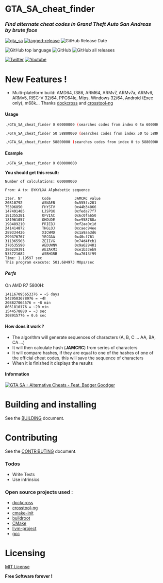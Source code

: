 # GTA_SA_cheat_finder

### _Find alternate cheat codes in Grand Theft Auto San Andreas by brute foce_

[![gta_sa](https://github.com/bensuperpc/GTA_SA_cheat_finder/actions/workflows/main.yml/badge.svg)](https://github.com/bensuperpc/GTA_SA_cheat_finder/actions/workflows/main.yml) [![tagged-release](https://github.com/bensuperpc/GTA_SA_cheat_finder/actions/workflows/release.yml/badge.svg)](https://github.com/bensuperpc/GTA_SA_cheat_finder/actions/workflows/release.yml) ![GitHub Release Date](https://img.shields.io/github/release-date/bensuperpc/GTA_SA_cheat_finder)

![GitHub top language](https://img.shields.io/github/languages/top/bensuperpc/GTA_SA_cheat_finder) ![GitHub](https://img.shields.io/github/license/bensuperpc/GTA_SA_cheat_finder) ![GitHub all releases](https://img.shields.io/github/downloads/bensuperpc/GTA_SA_cheat_finder/total)

 [![Twitter](https://img.shields.io/twitter/follow/Bensuperpc?style=social)](https://img.shields.io/twitter/follow/Bensuperpc?style=social) [![Youtube](https://img.shields.io/youtube/channel/subscribers/UCJsQFFL7QW4LSX9eskq-9Yg?style=social)](https://img.shields.io/youtube/channel/subscribers/UCJsQFFL7QW4LSX9eskq-9Yg?style=social) 

# New Features !

  - Multi-plateform build: AMD64, I386, ARM64, ARMv7, ARMv7a, ARMv6, ARMv5, RISC-V 32/64, PPC64le, Mips, Windows 32/64, Android (Exec only), m68k... Thanks [dockcross](https://github.com/dockcross/dockcross) and [crosstool-ng](https://github.com/crosstool-ng/crosstool-ng)

#### Usage

```sh
./GTA_SA_cheat_finder 0 60000000 (searches codes from index 0 to 60000000)
```

```sh
./GTA_SA_cheat_finder 50 58800000 (searches codes from index 50 to 58800000)
```

```sh
./GTA_SA_cheat_finder 58800000 (searches codes from index 0 to 58800000)
```

#### Example

```sh
./GTA_SA_cheat_finder 0 600000000
```

**You should get this result:**

```
Number of calculations: 600000000

From: A to: BYKYLXA Alphabetic sequence

Iter. N°         Code           JAMCRC value   
20810792         ASNAEB         0x555fc201       
75396850         FHYSTV         0x44b34866       
147491485        LJSPQK         0xfeda77f7       
181355281        OFVIAC         0x6c0fa650       
181961057        OHDUDE         0xe958788a       
198489210        PRIEBJ         0xf2aa0c1d       
241414872        THGLOJ         0xcaec94ee       
289334426        XICWMD         0x1a9aa3d6       
299376767        YECGAA         0x40cf761        
311365503        ZEIIVG         0x74d4fcb1       
370535590        AEDUWNV        0x9a629401       
380229391        AEZAKMI        0xe1b33eb9       
535721682        ASBHGRB        0xa7613f99       
Time: 1.19597 sec
This program execute: 501.684973 MOps/sec
```

##### Perfs

On AMD R7 5800H:
```
141167095653376 = ~5 days
5429503678976 = ~4h
208827064576 = ~8 min
8031810176 = ~20 min
1544578880 = ~3 sec
308915776 = 0.6 sec
```

#### How does it work ?

- The algorithm will generate sequences of characters (A, B, C ... AA, BA, CA ...)
- It will then calculate hash (**JAMCRC**) from series of characters
- It will compare hashes, if they are equal to one of the hashes of one of the official cheat codes, this will save the sequence of characters
- When it is finished it displays the results

#### Information

[![GTA SA - Alternative Cheats - Feat. Badger Goodger](https://yt-embed.herokuapp.com/embed?v=W_eFZ4HzU7Q)](https://youtu.be/W_eFZ4HzU7Q "GTA SA - Alternative Cheats - Feat. Badger Goodger")

# Building and installing

See the [BUILDING](BUILDING.md) document.

# Contributing

See the [CONTRIBUTING](CONTRIBUTING.md) document.

### Todos

 - Write Tests
 - Use intrinsics

### Open source projects used : 
- [dockcross](https://github.com/dockcross/dockcross)
- [crosstool-ng](https://github.com/crosstool-ng/crosstool-ng)
- [cmake-init](https://github.com/friendlyanon/cmake-init)
- [buildroot](https://github.com/buildroot/buildroot)
- [CMake](https://github.com/Kitware/CMake)
- [llvm-project](https://github.com/llvm/llvm-project)
- [gcc](https://github.com/gcc-mirror/gcc)

# Licensing

[MIT License](LICENSE)

**Free Software forever !**
